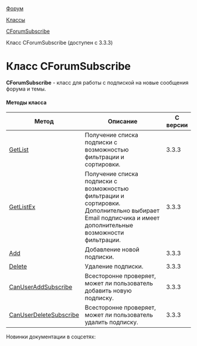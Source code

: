[Форум](/api_help/forum/index.php)

[Классы](/api_help/forum/developer/index.php)

[CForumSubscribe](/api_help/forum/developer/cforumsubscribe/index.php)

Класс CForumSubscribe (доступен с 3.3.3)

Класс CForumSubscribe
=====================

**CForumSubscribe** - класс для работы с подпиской на новые сообщения форума и темы.

#### Методы класса

| Метод | Описание | C версии |
| --- | --- | --- |
| [GetList](/api_help/forum/developer/cforumsubscribe/getlist.php) | Получение списка подписки с возможностью фильтрации и сортировки. | 3.3.3 |
| [GetListEx](/api_help/forum/developer/cforumsubscribe/getlistex.php) | Получение списка подписки с возможностью фильтрации и сортировки. Дополнительно выбирает Email подписчика и имеет дополнительные возможности фильтрации. | 3.3.3 |
| [Add](/api_help/forum/developer/cforumsubscribe/add.php) | Добавление новой подписки. | 3.3.3 |
| [Delete](/api_help/forum/developer/cforumsubscribe/delete.php) | Удаление подписки. | 3.3.3 |
| [CanUserAddSubscribe](/api_help/forum/developer/cforumsubscribe/canuseraddsubscribe.php) | Всесторонне проверяет, может ли пользователь добавить новую подписку. | 3.3.3 |
| [CanUserDeleteSubscribe](/api_help/forum/developer/cforumsubscribe/canuserdeletesubscribe.php) | Всесторонне проверяет, может ли пользователь удалить подписку. | 3.3.3 |

Новинки документации в соцсетях: